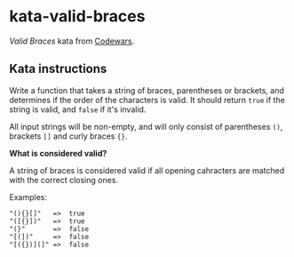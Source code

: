 # kata-valid-braces

_Valid Braces_ kata from [Codewars](https://www.codewars.com/kata/5277c8a221e209d3f6000b56/).

## Kata instructions

Write a function that takes a string of braces, parentheses or brackets, and determines if the order of the characters is valid. It should return `true` if the string is valid, and `false` if it's invalid.

All input strings will be non-empty, and will only consist of parentheses `()`, brackets `[]` and curly braces `{}`.

**What is considered valid?**

A string of braces is considered valid if all opening cahracters are matched with the correct closing ones.

Examples:

<pre><code>"(){}[]"   =>  true
"([{}])"   =>  true
"(}"       =>  false
"[(])"     =>  false
"[({})](]" =>  false</code></pre>
